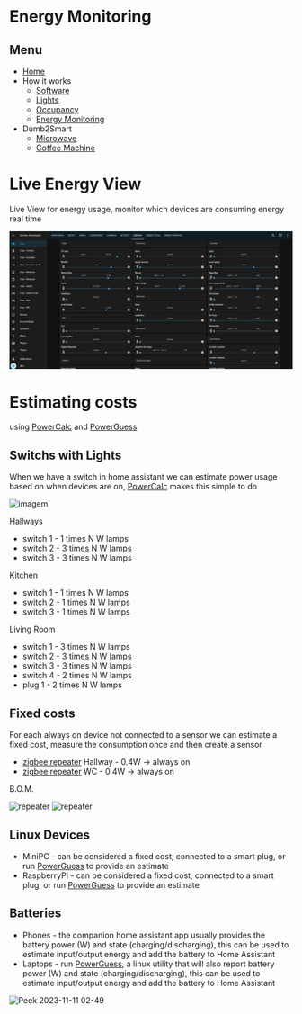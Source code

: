 # Energy Monitoring


## Menu

- [Home](../readme.md)
- How it works
  - [Software](software.md)
  - [Lights](lights.md)
  - [Occupancy](occupancy.md)
  - [Energy Monitoring](energy.md)
- Dumb2Smart
  - [Microwave](../dumb2smart/microwave.md)
  - [Coffee Machine](../dumb2smart/coffee_machine.md)

# Live Energy View

Live View for energy usage, monitor which devices are consuming energy real time

![live_energy_view.gif](live_energy_view.gif)


# Estimating costs

using [PowerCalc](https://homeassistant-powercalc.readthedocs.io/en/latest/quick-start.html) and [PowerGuess](https://github.com/OpenJarbas/powerguess)

## Switchs with Lights

When we have a switch in home assistant we can estimate power usage based on when devices are on, 
[PowerCalc](https://homeassistant-powercalc.readthedocs.io/en/latest/quick-start.html) makes this simple to do

![imagem](https://github.com/JarbasAl/smarthouse/assets/33701864/33d2cb24-bb8b-4c47-8e34-f6f65a035994)

Hallways
- switch 1 - 1 times N W lamps
- switch 2 - 3 times N W lamps
- switch 3 - 3 times N W lamps

Kitchen
- switch 1 - 1 times N W lamps
- switch 2 - 1 times N W lamps
- switch 3 - 1 times N W lamps

Living Room
- switch 1 - 3 times N W lamps
- switch 2 - 3 times N W lamps
- switch 3 - 3 times N W lamps
- switch 4 - 2 times N W lamps
- plug 1 - 2 times N W lamps

  
## Fixed costs

For each always on device not connected to a sensor we can estimate a fixed cost, measure the consumption once and then create a sensor

- [zigbee repeater](https://www.zigbee2mqtt.io/devices/TS0207_repeater.html) Hallway - 0.4W -> always on
- [zigbee repeater](https://www.zigbee2mqtt.io/devices/TS0207_repeater.html) WC - 0.4W -> always on

B.O.M.

![repeater](https://www.zigbee2mqtt.io/images/devices/TS0207_repeater.jpg) 
![repeater](https://www.zigbee2mqtt.io/images/devices/TS0207_repeater.jpg)


## Linux Devices
- MiniPC - can be considered a fixed cost, connected to a smart plug, or run [PowerGuess](https://github.com/OpenJarbas/powerguess) to provide an estimate
- RaspberryPi - can be considered a fixed cost, connected to a smart plug, or run [PowerGuess](https://github.com/OpenJarbas/powerguess) to provide an estimate
  
## Batteries

- Phones - the companion home assistant app usually provides the battery power (W) and state (charging/discharging), this can be used to estimate input/output energy and add the battery to Home Assistant
- Laptops - run [PowerGuess](https://github.com/OpenJarbas/powerguess), a linux utility that will also report battery power (W) and state (charging/discharging), this can be used to estimate input/output energy and add the battery to Home Assistant

![Peek 2023-11-11 02-49](https://github.com/OpenJarbas/powerguess/assets/33701864/ea76cf33-8c6a-4de7-bc51-e38a9a6359e6)
